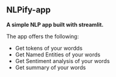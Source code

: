 ## NLPify-app

**A simple NLP app built with streamlit.**

The app offers the following:

  - Get tokens of your wordds
  - Get Named Entities of your words
  - Get Sentiment analysis of your words
  - Get summary of your words
